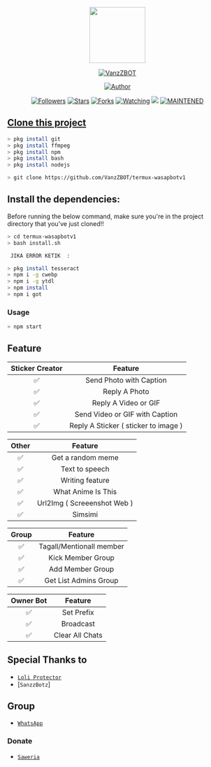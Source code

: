 <p align="center">
<img src="https://static.wikia.nocookie.net/kenja-no-mago/images/8/85/Sizilien_von_klode_1.jpg/revision/latest/top-crop/width/300/height/300?cb=20190417164406" width="128" height="128"/>
</p>
<p align="center">
<a href="#"><img title="VanzZBOT" src="https://img.shields.io/badge/VanzZBOT-green?colorA=%23ff0000&colorB=%23017e40&style=for-the-badge"></a>
</p>
<p align="center">
<a href="https://github.com/VanzZBOT"><img title="Author" src="https://img.shields.io/badge/Author-VanzZBOT-red.svg?style=for-the-badge&logo=github"></a>
</p>
<p align="center">
<a href="https://github.com/VanzZBOT/followers"><img title="Followers" src="https://img.shields.io/github/followers/VanzZBOT?color=blue&style=flat-square"></a>
<a href="https://github.com/VanzZBOT/stargazers/"><img title="Stars" src="https://img.shields.io/github/stars/VanzZBOT?color=red&style=flat-square"></a>
<a href="https://github.com/VanzZ/BOT/network/members"><img title="Forks" src="http://img.shields.io/github/forks/VanzZBOT?color=red&style=flat-square"></a>
<a href="https://github.com/VanzZBOT/watchers"><img title="Watching" src="https://img.shields.io/github/watchers/VanzZBOT?label=Watchers&color=blue&style=flat-square"></a>
<a href="https://hits.seeyoufarm.com"><img src="https://hits.seeyoufarm.com/api/count/incr/badge.svg?url=https%3A%2F%2Fgithub.com%2FVamzZ%2FBOT&count_bg=%2379C83D&title_bg=%23555555&icon=&icon_color=%23E7E7E7&title=Support&edge_flat=false"/></a>
<a href="#"><img title="MAINTENED" src="https://img.shields.io/badge/MAINTENED-YES-blue.svg"</a>
</p>

## Clone this project
```bash 
> pkg install git
> pkg install ffmpeg
> pkg install npm
> pkg install bash
> pkg install nodejs
```
```bash
> git clone https://github.com/VanzZBOT/termux-wasapbotv1
```

## Install the dependencies:
Before running the below command, make sure you're in the project directory that
you've just cloned!!

```bash
> cd termux-wasapbotv1
> bash install.sh
```

```bash
 JIKA ERROR KETIK  :  

> pkg install tesseract
> npm i -g cwebp
> npm i -g ytdl
> npm install
> npm i got
```

### Usage
```bash
> npm start
```

## Feature

| Sticker Creator |                Feature           |
| :-----------: | :--------------------------------: |
|       ✅       | Send Photo with Caption          |
|       ✅       | Reply A Photo                    |
|       ✅       | Reply A Video or GIF             |
|       ✅       | Send Video or GIF with Caption   |
|       ✅       | Reply A Sticker ( sticker to image ) |

| Other  |                     Feature                     |
| :------------: | :---------------------------------------------: |
|       ✅        |   Get a random meme             |
|       ✅        |   Text to speech                |
|       ✅        |   Writing feature 				|
|       ✅        |   What Anime Is This 			|
|       ✅        |   Url2Img ( Screeenshot Web )   |
|       ✅        |   Simsimi		                |

| Group  |                     Feature               |
| :-----------: | :--------------------------------: |
|       ✅        |   Tagall/Mentionall member       |
|       ✅        |   Kick Member Group	             |
|       ✅        |   Add Member Group	             |
|       ✅        |   Get List Admins Group          |

| Owner Bot  |                     Feature           |
| :-----------: | :--------------------------------: |
|       ✅        |   Set Prefix                     |
|       ✅        |   Broadcast                      |
|       ✅        |   Clear All Chats                |

## Special Thanks to
* [`Loli Protector`](github.com/Arya-was)
* [`SanzzBotz`]


## Group
* [`WhatsApp`](https://chat.whatsapp.com/Ed7d4lFmss30NJJdLQp1Bt)
### Donate
* [`Saweria`](https://saweria.co/donate/vanssgaming01) 
